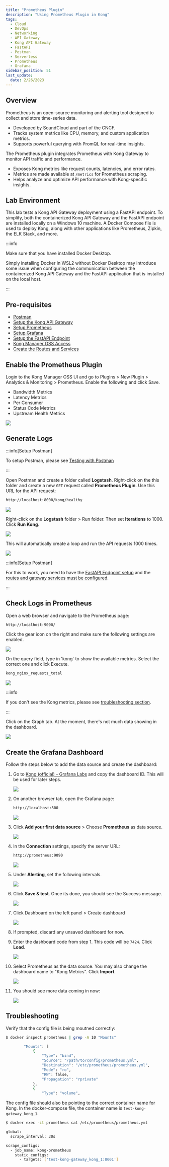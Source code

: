 ```yaml
---
title: "Prometheus Plugin"
description: "Using Prometheus Plugin in Kong"
tags: 
  - Cloud
  - DevOps
  - Networking 
  - API Gateway
  - Kong API Gateway
  - FastAPI 
  - Postman
  - Serverless
  - Prometheus
  - Grafana
sidebar_position: 51
last_update:
  date: 2/26/2023
---
```



## Overview 

Prometheus is an open-source monitoring and alerting tool designed to collect and store time-series data.  

- Developed by SoundCloud and part of the CNCF.  
- Tracks system metrics like CPU, memory, and custom application metrics.  
- Supports powerful querying with PromQL for real-time insights.  

The Prometheus plugin integrates Prometheus with Kong Gateway to monitor API traffic and performance.  

- Exposes Kong metrics like request counts, latencies, and error rates.  
- Metrics are made available at `/metrics` for Prometheus scraping.  
- Helps analyze and optimize API performance with Kong-specific insights.  

## Lab Environment

This lab tests a Kong API Gateway deployment using a FastAPI endpoint. To simplify, both the containerized Kong API Gateway and the FastAPI endpoint are installed locally on a Windows 10 machine. A Docker Compose file is used to deploy Kong, along with other applications like Prometheus, Zipkin, the ELK Stack, and more.

:::info 

Make sure that you have installed Docker Desktop. 

Simply installing Docker in WSL2 without Docker Desktop may introduce some issue when configuring the communication between the containerized Kong API Gateway and the FastAPI application that is installed on the local host.

:::

## Pre-requisites 

- [Postman](https://www.postman.com/downloads/)
- [Setup the Kong API Gateway](/docs/021-Software-Engineering/081-Kong-API-Gateway/015-Containerized-Kong-and-Other-Apps.md)
- [Setup Prometheus](/docs/021-Software-Engineering/081-Kong-API-Gateway/015-Containerized-Kong-and-Other-Apps.md#lab-environment)
- [Setup Grafana](/docs/021-Software-Engineering/081-Kong-API-Gateway/015-Containerized-Kong-and-Other-Apps.md#lab-environment)
- [Setup the FastAPI Endpoint](/docs/021-Software-Engineering/081-Kong-API-Gateway/016-Testing-wth-an-FastAPI-Endpoint.md#setup-the-api-endpoint)
- [Kong Manager OSS Access](/docs/021-Software-Engineering/081-Kong-API-Gateway/015-Containerized-Kong-and-Other-Apps.md)
- [Create the Routes and Services](/docs/021-Software-Engineering/081-Kong-API-Gateway/016-Testing-wth-an-FastAPI-Endpoint.md)
<!-- - [Create the Consumer](/docs/021-Software-Engineering/081-Kong-API-Gateway/017-Consumers-Plugins-Upstreams.md#create-the-kong-consumer) -->

## Enable the Prometheus Plugin 

Login to the Kong Manager OSS UI and go to Plugins > New Plugin > Analytics & Monitoring > Prometheus. 
Enable the following and click Save.

- Bandwidth Metrics
- Latency Metrics
- Per Consumer
- Status Code Metrics
- Upstream Health Metrics

![](/img/docs/12052024-prometheus-plugin-2.png)

## Generate Logs 

:::info[Setup Postman]

To setup Postman, please see [Testing with Postman](/docs/021-Software-Engineering/081-Kong-API-Gateway/016-Testing-wth-an-FastAPI-Endpoint.md#testing-with-postman)

:::

Open Postman and create a folder called **Logstash**. Right-click on the this folder and create a new `GET` request called **Prometheus Plugin**. Use this URL for the API request:

```bash
http://localhost:8000/kong/healthy 
```

![](/img/docs/12052024-prometheus-postman-request.png)

Right-click on the **Logstash** folder > Run folder. Then set **Iterations** to 1000. Click **Run Kong**.

![](/img/docs/12052024-prometheus-postman-request-run.png)

This will automatically create a loop and run the API requests 1000 times.

![](/img/docs/12052024-prometheus-postman-request-run-1000.png)


:::info[Setup Postman]

For this to work, you need to have the [FastAPI Endpoint setup](/docs/021-Software-Engineering/081-Kong-API-Gateway/016-Testing-wth-an-FastAPI-Endpoint.md#setup-the-api-endpoint) and the [routes and gateway services must be configured](/docs/021-Software-Engineering/081-Kong-API-Gateway/016-Testing-wth-an-FastAPI-Endpoint.md).

:::


## Check Logs in Prometheus

Open a web browser and navigate to the Prometheus page:

```bash
http://localhost:9090/
```

Click the gear icon on the right and make sure the following settings are enabled. 

![](/img/docs/12052024-prometheus-grafana-enabled-toggles.png)

On the query field, type in 'kong` to show the available metrics. Select the correct one and click Execute.

```bash
kong_nginx_requests_total
```


![](/img/docs/12052024-prometheus-grafana-autocomplete-kong-metrics.png)


:::info 

If you don't see the Kong metrics, please see [troubleshooting section](#troubleshooting).

:::


Click on the Graph tab. At the moment, there's not much data showing in the dashboard.

![](/img/docs/12052024-prometheus-grafana-autocomplete-kong-metrics-graph-2.png)



## Create the Grafana Dashboard

Follow the steps below to add the data source and create the dashboard:

1. Go to [Kong (official) - Grafana Labs](https://grafana.com/grafana/dashboards/7424-kong-official/) and copy the dashboard ID. This will be used for later steps.

    ![](/img/docs/12052024-prometheus-grafana-copy-id.png)


2. On another browser tab, open the Grafana page:

    ```bash
    http://localhost:300    
    ```

    ![](/img/docs/12052024-prometheus-grafana-landing-page.png)

3. Click **Add your first data source** > Choose **Prometheus** as data source.

    ![](/img/docs/12052024-prometheus-grafana-add-data-source.png)

4. In the **Connection** settings, specify the server URL:

    ```bash
    http://prometheus:9090 
    ```

    ![](/img/docs/12052024-prometheus-grafana-add-server-url-2.png)


5. Under **Alerting**, set the following intervals.

    ![](/img/docs/12052024-prometheus-grafana-set-intervals.png)

6. Click **Save & test**. Once its done, you should see the Success message.

    ![](/img/docs/12052024-prometheus-grafana-run-and-test.png)

7. Click Dashboard on the left panel > Create dashboard

    ![](/img/docs/12052024-prometheus-grafana-left-panel-create-dashboard.png)

8. If prompted, discard any unsaved dashboard for now. 

9. Enter the dashboard code from step 1. This code will be `7424`. Click **Load**.

    ![](/img/docs/12052024-prometheus-grafana-load-7424.png)

10. Select Prometheus as the data source. You may also change the dashboard name to "Kong Metrics". Click **Import**.

    ![](/img/docs/12052024-prometheus-grafana-imported-7424-2.png)

11. You should see more data coming in now:

    ![](/img/docs/12052024-prometheus-grafana-data-coming-in.png)



## Troubleshooting

Verify that the config file is being moutned correctly:

```bash
$ docker inspect prometheus | grep -A 10 "Mounts"

        "Mounts": [
            {
                "Type": "bind",
                "Source": "/path/to/config/prometheus.yml",
                "Destination": "/etc/prometheus/prometheus.yml",
                "Mode": "ro",
                "RW": false,
                "Propagation": "rprivate"
            },
            {
                "Type": "volume", 
```

The config file should also be pointing to the correct container name for Kong. In the docker-compose file, the container name is `test-kong-gateway_kong_1`.

```bash
$ docker exec -it prometheus cat /etc/prometheus/prometheus.yml

global:
  scrape_interval: 30s

scrape_configs:
  - job_name: kong-prometheus
    static_configs:
      - targets: ['test-kong-gateway_kong_1:8001'] 
```